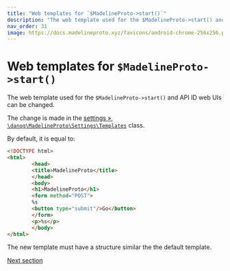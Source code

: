 ```yaml
---
title: "Web templates for `$MadelineProto->start()`"
description: "The web template used for the $MadelineProto->start() and API ID web UIs can be changed."
nav_order: 31
image: https://docs.madelineproto.xyz/favicons/android-chrome-256x256.png
---
```

# Web templates for `$MadelineProto->start()`

The web template used for the `$MadelineProto->start()` and API ID web UIs can be changed.

The change is made in the [settings &raquo;](https://docs.madelineproto.xyz/docs/SETTINGS.html), [`\danog\MadelineProto\Settings\Templates`](https://docs.madelineproto.xyz/PHP/danog/MadelineProto/Settings/Templates.html) class.  

By default, it is equal to:
```html
<!DOCTYPE html>
<html>
        <head>
        <title>MadelineProto</title>
        </head>
        <body>
        <h1>MadelineProto</h1>
        <form method="POST">
        %s
        <button type="submit"/>Go</button>
        </form>
        <p>%s</p>
        </body>
</html>
```

The new template must have a structure similar the the default template.

<a href="https://docs.madelineproto.xyz/#very-complex-and-complete-examples">Next section</a>